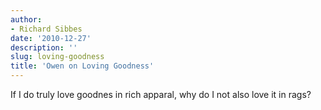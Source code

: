 ```yaml
---
author:
- Richard Sibbes
date: '2010-12-27'
description: ''
slug: loving-goodness
title: 'Owen on Loving Goodness'
---
```

If I do truly love goodnes in rich apparal, why do I not also love it in rags?




